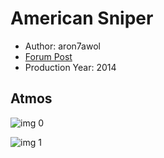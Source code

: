 # American Sniper

* Author: aron7awol
* [Forum Post](https://www.avsforum.com/threads/bass-eq-for-filtered-movies.2995212/post-56743286)
* Production Year: 2014

## Atmos

![img 0](https://i.imgur.com/Cuy3cNY.jpg)

![img 1](https://i.imgur.com/F1QnaxK.png)

